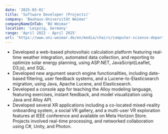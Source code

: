 ```yaml
---
date: '2025-03-01'
title: 'Software Developer (Projects)'
company: 'Bauhaus-Universität Weimar'
companyNameInTab: 'BU Weimar'
location: 'Leipzig, Germany'
range: 'April 2022 - April 2025'
url: 'https://www.uni-weimar.de/en/media/chairs/computer-science-department/vr/'
---
```


- Developed a web-based photovoltaic calculation platform featuring real-time weather integration, automated data collection, and reporting to optimize solar energy planning, using ASP.NET, JavaScript(Leaflet, D3.js), and SQL.
- Developed new argument search engine functionalities, including date-based filtering, user feedback systems, and a Lucene-to-Elasticsearch migration, using Java, Apache Lucene, and Elasticsearch.
- Developed a console app for teaching the Alloy modeling language, featuring exercises, instant feedback, and model visualization using Java and Alloy API.
- Developed several XR applications including a co-located mixed-reality onboarding system, a social VR gallery, and a multi-user VR exploration features at IEEE conference and available on Meta Horizon Store. Projects involved real-time processing, and networked collaboration using C#, Unity, and Photon.

